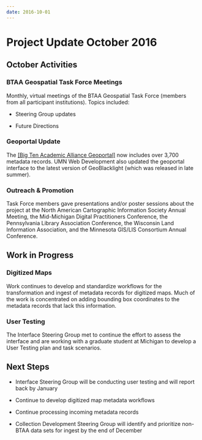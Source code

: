 ```yaml
---
date: 2016-10-01
---
```


# Project Update October 2016

<!-- more -->



## October Activities

### BTAA Geospatial Task Force Meetings

Monthly, virtual meetings of the BTAA Geospatial Task Force (members
from all participant institutions). Topics included:

-   Steering Group updates

-   Future Directions

### Geoportal Update

The [[Big Ten Academic Alliance Geoportal]](https://geo.btaa.org/)
now includes over 3,700 metadata records. UMN Web Development also
updated the geoportal interface to the latest version of GeoBlacklight
(which was released in late summer).

### Outreach & Promotion

Task Force members gave presentations and/or poster sessions about the
project at the North American Cartographic Information Society Annual
Meeting, the Mid-Michigan Digital Practitioners Conference, the
Pennsylvania Library Association Conference, the Wisconsin Land
Information Association, and the Minnesota GIS/LIS Consortium Annual
Conference.

## Work in Progress

### Digitized Maps

Work continues to develop and standardize workflows for the
transformation and ingest of metadata records for digitized maps. Much
of the work is concentrated on adding bounding box coordinates to the
metadata records that lack this information.

### User Testing

The Interface Steering Group met to continue the effort to assess the
interface and are working with a graduate student at Michigan to develop
a User Testing plan and task scenarios.

## Next Steps

-   Interface Steering Group will be conducting user testing and will
     report back by January

-   Continue to develop digitized map metadata workflows

-   Continue processing incoming metadata records

-   Collection Development Steering Group will identify and prioritize
     non-BTAA data sets for ingest by the end of December
